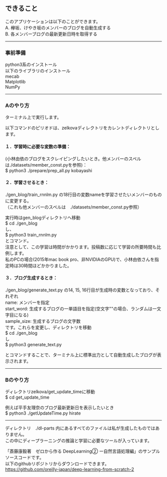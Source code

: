 
## できること
このアプリケーションは以下のことができます。  
    A. 欅坂、けやき坂のメンバーのブログを自動生成する  
    B. 各メンバーブログの最新更新日時を取得する  

--------------------------------------------------------------------------------------  

### 事前準備
python3系のインストール  
以下のライブラリのインストール  
mecab  
Matplotlib  
NumPy  

--------------------------------------------------------------------------------------  

### Aのやり方
ターミナル上で実行します。  
  
以下コマンドのピリオドは、zelkovaディレクトリをカレントディレクトリとします。  
  
#### １．学習時に必要な変数の準備：  
(小林由依のブログをスクレイピングしたいとき。他メンバーのスペルは./datasets/member_const.pyを参照)：  
    $ python3 ./prepare/prep_all.py kobayashi     
  
#### ２．学習させるとき：  
./gen_blog/train_rnnlm.py の18行目の変数nameを学習させたいメンバーのものに変更する。  
（これも他メンバーのスペルは　./datasets/member_const.py参照）  
  
実行時はgen_blogディレクトリへ移動  
    $ cd ./gen_blog  
し、  
    $ python3 train_rnnlm.py  
とコマンド。  
注意として、この学習は時間がかかります。投稿数に応じて学習の所要時間も比例します。  
私のPCの場合(2015年mac book pro、非NVIDIAのGPU)で、小林由依さんを指定時は30時間ほどかかりました。  


#### ３．ブログ生成するとき：  
./gen_blog/generate_text.py の14, 15, 16行目が生成時の変数となっており、それぞれ  
name: メンバーを指定  
start_word: 生成するブログの一単語目を指定(空文字""の場合、ランダムは一文字目になる)  
sample_size: 生成するブログの文字数  
です。これらを変更し、ディレクトリを移動  
    $ cd ./gen_blog  
し  
    $ python3 generate_text.py  

とコマンドすることで、ターミナル上に標準出力として自動生成したブログが表示されます。  


--------------------------------------------------------------------------------------  

### Bのやり方  
ディレクトリzelkova/get_update_timeに移動  
    $ cd get_update_time  

例えば平手友理奈のブログ最新更新日を表示したいとき  
    $ python3 ./getUpdateTime.py hirate  

--------------------------------------------------------------------------------------  

ディレクトリ　./dl-parts 内にあるすべてのファイルは私が生成したものではありません。  
この中にディープラーニングの推論と学習に必要なツールが入っています。  

「斎藤康毅著　ゼロから作る DeepLearning② ー自然言語処理編」のサンプルソースコードです。  
以下のgithubリポジトリからダウンロードできます。  
<https://github.com/oreilly-japan/deep-learning-from-scratch-2>

